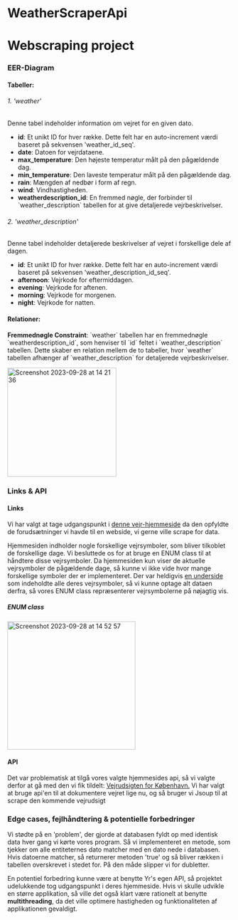 # WeatherScraperApi
<h1>Webscraping project</h1>

<h3>EER-Diagram</h3>
<h4>Tabeller:</h4>

<h6>1. 'weather'</h6>
<p>Denne tabel indeholder information om vejret for en given dato.</p>
<ul>
    <li><strong>id</strong>: Et unikt ID for hver række. Dette felt har en auto-increment værdi baseret på sekvensen 'weather_id_seq'.</li>
    <li><strong>date</strong>: Datoen for vejrdataene.</li>
    <li><strong>max_temperature</strong>: Den højeste temperatur målt på den pågældende dag.</li>
    <li><strong>min_temperature</strong>: Den laveste temperatur målt på den pågældende dag.</li>
    <li><strong>rain</strong>: Mængden af nedbør i form af regn.</li>
    <li><strong>wind</strong>: Vindhastigheden.</li>
    <li><strong>weatherdescription_id</strong>: En fremmed nøgle, der forbinder til `weather_description` tabellen for at give detaljerede vejrbeskrivelser.</li>
</ul>

<h6>2. 'weather_description'</h6>
<p>Denne tabel indeholder detaljerede beskrivelser af vejret i forskellige dele af dagen.</p>
<ul>
    <li><strong>id</strong>: Et unikt ID for hver række. Dette felt har en auto-increment værdi baseret på sekvensen 'weather_description_id_seq'.</li>
    <li><strong>afternoon</strong>: Vejrkode for eftermiddagen.</li>
    <li><strong>evening</strong>: Vejrkode for aftenen.</li>
    <li><strong>morning</strong>: Vejrkode for morgenen.</li>
    <li><strong>night</strong>: Vejrkode for natten.</li>
</ul>

<h4>Relationer:</h4>
<p><strong>Fremmednøgle Constraint</strong>: `weather` tabellen har en fremmednøgle `weatherdescription_id`, som henviser til `id` feltet i `weather_description` tabellen. Dette skaber en relation mellem de to tabeller, hvor `weather` tabellen afhænger af `weather_description` for detaljerede vejrbeskrivelser.</p>

<img width="245" alt="Screenshot 2023-09-28 at 14 21 36" src="https://github.com/TobiasTheDanish/WeatherScraperApi/assets/113049401/13653dae-91be-4523-bebf-a19c39a35534">


<h3>Links & API</h3>

<h4>Links</h4>
<p>Vi har valgt at tage udgangspunkt i <a href="https://www.yr.no/en/forecast/daily-table/2-2618425/Denmark/Capital%20Region/Copenhagen/Copenhagen">denne vejr-hjemmeside</a> da den opfyldte de forudsætninger vi havde til en webside, vi gerne ville scrape for data.</p>
<p>Hjemmesiden indholder nogle forskellige vejrsymboler, som bliver tilkoblet de forskellige dage. Vi besluttede os for at bruge en ENUM class til at håndtere disse vejrsymboler. Da hjemmesiden kun viser de aktuelle vejrsymboler de pågældende dage, så kunne vi ikke vide hvor mange forskellige symboler der er implementeret. Der var heldigvis <a href="https://hjelp.yr.no/hc/en-us/articles/203786121-Værsymbolene-på-Yr-">en underside</a> som indeholdte alle deres vejrsymboler, så vi kunne optage alt dataen derfra, så vores ENUM class repræsenterer vejrsymbolerne på nøjagtig vis.</p>
<h5>ENUM class</h5>
<img width="288" alt="Screenshot 2023-09-28 at 14 52 57" src="https://github.com/TobiasTheDanish/WeatherScraperApi/assets/113049401/8b82acf5-8ea4-4302-884c-ab7ed415ebca">

<h4>API</h4>
<p>Det var problematisk at tilgå vores valgte hjemmesides api, så vi valgte derfor at gå med den vi fik tildelt: <a href="https://vejr.eu/api.php?location=K%C3%B8benhavn&degree=C">Vejrudsigten for København.</a> Vi har valgt at bruge api'en til at dokumentere vejret lige nu, og så bruger vi Jsoup til at scrape den kommende vejrudsigt</p>

<h3>Edge cases, fejlhåndtering & potentielle forbedringer</h3>
<p>Vi stødte på en 'problem', der gjorde at databasen fyldt op med identisk data hver gang vi kørte vores program. Så vi implementeret en metode, som tjekker om alle entiteternes dato matcher med en dato nede i databasen. Hvis datoerne matcher, så returnerer metoden 'true' og så bliver rækken i tabellen overskrevet i stedet for. På den måde slipper vi for dubletter.</p>
<p>En potentiel forbedring kunne være at benytte Yr's egen API, så projektet udelukkende tog udgangspunkt i deres hjemmeside.
Hvis vi skulle udvikle en større applikation, så ville det også klart være rationelt at benytte <strong>multithreading</strong>, da det ville optimere hastigheden og funktionaliteten af applikationen gevaldigt.</p>
